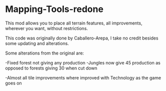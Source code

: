 # Mapping-Tools-redone
This mod allows you to place all terrain features, all improvements, wherever you want, without restrictions.

This code was originally done by Caballero-Arepa, I take no credit besides some updating and alterations.

Some alterations from the original are:

-Fixed forest not giving any production
-Jungles now give 45 production as opposed to forests giving 30 when cut down

-Almost all tile improvements where improved with Technology as the game goes on
